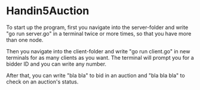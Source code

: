 # Handin5Auction
To start up the program, first you navigate into the server-folder and write "go run server.go" in a terminal twice or more times, so that you have more than one node.

Then you navigate into the client-folder and write "go run client.go" in new terminals for as many clients as you want. The terminal will prompt you for a bidder ID and you can write any number.

After that, you can write "bla bla" to bid in an auction and "bla bla bla" to check on an auction's status.